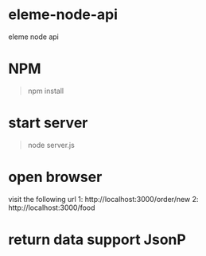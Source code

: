 # eleme-node-api
eleme node api

# NPM
>npm install

# start server
>node server.js

# open browser
visit the following url
1: http://localhost:3000/order/new
2: http://localhost:3000/food

# return data support JsonP
